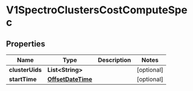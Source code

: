 # V1SpectroClustersCostComputeSpec

## Properties
Name | Type | Description | Notes
------------ | ------------- | ------------- | -------------
**clusterUids** | **List&lt;String&gt;** |  |  [optional]
**startTime** | [**OffsetDateTime**](OffsetDateTime.md) |  |  [optional]

